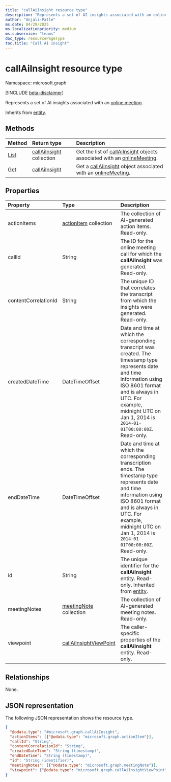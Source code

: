 ```yaml
---
title: "callAiInsight resource type"
description: "Represents a set of AI insights associated with an onlineMeeting."
author: "Anjali-Patle"
ms.date: 04/29/2025
ms.localizationpriority: medium
ms.subservice: "teams"
doc_type: resourcePageType
toc.title: "Call AI insight"
---
```


# callAiInsight resource type

Namespace: microsoft.graph

[!INCLUDE [beta-disclaimer](../../includes/beta-disclaimer.md)]

Represents a set of AI insights associated with an [online meeting](onlinemeeting.md).

Inherits from [entity](../resources/entity.md).

## Methods
|Method|Return type|Description|
|:---|:---|:---|
|[List](../api/onlinemeeting-list-aiinsights.md)|[callAiInsight](../resources/callaiinsight.md) collection|Get the list of [callAiInsight](../resources/callaiinsight.md) objects associated with an [onlineMeeting](../resources/onlinemeeting.md).|
|[Get](../api/callaiinsight-get.md)|[callAiInsight](../resources/callaiinsight.md)|Get a [callAiInsight](../resources/callaiinsight.md) object associated with an [onlineMeeting](../resources/onlinemeeting.md).|

## Properties
|Property|Type|Description|
|:---|:---|:---|
|actionItems|[actionItem](../resources/actionitem.md) collection|The collection of AI-generated action items. Read-only.|
|callId|String|The ID for the online meeting call for which the **callAiInsight** was generated. Read-only.|
|contentCorrelationId|String|The unique ID that correlates the transcript from which the insights were generated. Read-only.|
|createdDateTime|DateTimeOffset|Date and time at which the corresponding transcript was created. The timestamp type represents date and time information using ISO 8601 format and is always in UTC. For example, midnight UTC on Jan 1, 2014 is `2014-01-01T00:00:00Z`. Read-only.|
|endDateTime|DateTimeOffset|Date and time at which the corresponding transcription ends. The timestamp type represents date and time information using ISO 8601 format and is always in UTC. For example, midnight UTC on Jan 1, 2014 is `2014-01-01T00:00:00Z`. Read-only.|
|id|String|The unique identifier for the **callAiInsight** entity. Read-only. Inherited from [entity](../resources/entity.md).|
|meetingNotes|[meetingNote](../resources/meetingnote.md) collection|The collection of AI-generated meeting notes. Read-only.|
|viewpoint|[callAiInsightViewPoint](../resources/callaiinsightviewpoint.md)|The caller-specific properties of the **callAiInsight** entity. Read-only.|

## Relationships
None.

## JSON representation
The following JSON representation shows the resource type.
<!-- {
  "blockType": "resource",
  "keyProperty": "id",
  "@odata.type": "microsoft.graph.callAiInsight",
  "baseType": "microsoft.graph.entity",
  "openType": false
}
-->
``` json
{
  "@odata.type": "#microsoft.graph.callAiInsight",
  "actionItems": [{"@odata.type": "microsoft.graph.actionItem"}],
  "callId": "String",
  "contentCorrelationId": "String",
  "createdDateTime": "String (timestamp)",
  "endDateTime": "String (timestamp)",
  "id": "String (identifier)",
  "meetingNotes": [{"@odata.type": "microsoft.graph.meetingNote"}],
  "viewpoint": {"@odata.type": "microsoft.graph.callAiInsightViewPoint"}
}
```

